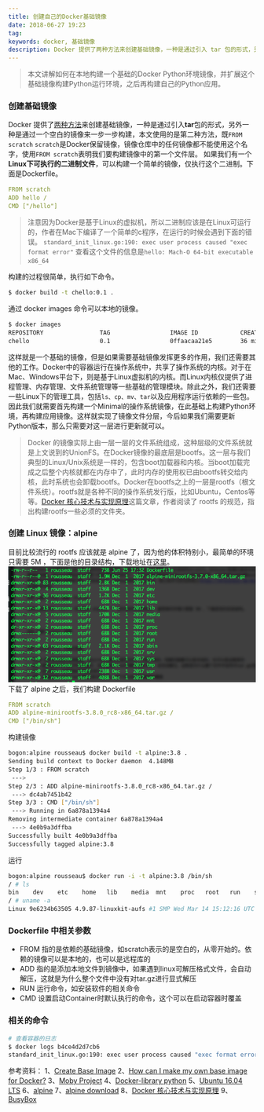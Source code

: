 ```yaml
---
title: 创建自己的Docker基础镜像
date: 2018-06-27 19:23
tag: 
keywords: docker, 基础镜像
description: Docker 提供了两种方法来创建基础镜像，一种是通过引入 tar 包的形式，另外一种是通过一个空白的镜像来一步一步构建。
---
```


> 本文讲解如何在本地构建一个基础的Docker Python环境镜像，并扩展这个基础镜像构建Python运行环境，之后再构建自己的Python应用。


### 创建基础镜像
Docker 提供了[两种方法](https://docs.docker.com/develop/develop-images/baseimages/#create-a-full-image-using-tar)来创建基础镜像，一种是通过引入**tar**包的形式，另外一种是通过一个空白的镜像来一步一步构建，本文使用的是第二种方法，既```FROM scratch```
```scratch```是Docker保留镜像，镜像仓库中的任何镜像都不能使用这个名字，使用```FROM scratch```表明我们要构建镜像中的第一个文件层。
如果我们有一个**Linux下可执行的二进制文件**，可以构建一个简单的镜像，仅执行这个二进制。下面是Dockerfile。

```yaml
FROM scratch
ADD hello /
CMD ["/hello"]
```
> 注意因为Docker是基于Linux的虚拟机，所以二进制应该是在Linux可运行的，作者在Mac下编译了一个简单的c程序，在运行的时候会遇到下面的错误。
```standard_init_linux.go:190: exec user process caused "exec format error"```
查看这个文件的信息是```hello: Mach-O 64-bit executable x86_64```

构建的过程很简单，执行如下命令。
```bash
$ docker build -t chello:0.1 .
```
通过 docker images 命令可以本地的镜像。
```bash
$ docker images
REPOSITORY                TAG                 IMAGE ID            CREATED             SIZE
chello                    0.1                 0ffaacaa21e5        36 minutes ago      8.43kB
```
这样就是一个基础的镜像，但是如果需要基础镜像发挥更多的作用，我们还需要其他的工作。Docker中的容器运行在操作系统中，共享了操作系统的内核。对于在Mac、Windows平台下，则是基于Linux虚拟机的内核。而Linux内核仅提供了进程管理、内存管理、文件系统管理等一些基础的管理模块。除此之外，我们还需要一些Linux下的管理工具，包括```ls、cp、mv、tar```以及应用程序运行依赖的一些包。因此我们就需要首先构建一个Minimal的操作系统镜像，在此基础上构建Python环境，再构建应用镜像。这样就实现了镜像文件分层，今后如果我们需要更新Python版本，那么只需要对这一层进行更新就可以。
> Docker 的镜像实际上由一层一层的文件系统组成，这种层级的文件系统就是上文说到的UnionFS。在Docker镜像的最底层是bootfs。这一层与我们典型的Linux/Unix系统是一样的，包含boot加载器和内核。当boot加载完成之后整个内核就都在内存中了，此时内存的使用权已由bootfs转交给内核，此时系统也会卸载bootfs。Docker在bootfs之上的一层是rootfs（根文件系统）。rootfs就是各种不同的操作系统发行版，比如Ubuntu，Centos等等。[Docker 核心技术与实现原理](https://draveness.me/docker)这篇文章，作者阅读了 rootfs 的规范，指出构建rootfs一些必须的文件夹。


### 创建 Linux 镜像：alpine
目前比较流行的 rootfs 应该就是 alpine 了，因为他的体积特别小，最简单的环境只需要 5M ，下面是他的目录结构，下载地址在[这里](https://alpinelinux.org/downloads/)。
![](./20180627-make-your-own-base-docker-image/39469-20180627192218133-1863209962.png)
下载了 alpine 之后，我们构建 Dockerfile
```yaml
FROM scratch
ADD alpine-minirootfs-3.8.0_rc8-x86_64.tar.gz /
CMD ["/bin/sh"]
```
构建镜像
```bash
bogon:alpine rousseau$ docker build -t alpine:3.8 .
Sending build context to Docker daemon  4.148MB
Step 1/3 : FROM scratch
 ---> 
Step 2/3 : ADD alpine-minirootfs-3.8.0_rc8-x86_64.tar.gz /
 ---> dc4ab7451b42
Step 3/3 : CMD ["/bin/sh"]
 ---> Running in 6a878a1394a4
Removing intermediate container 6a878a1394a4
 ---> 4e0b9a3dffba
Successfully built 4e0b9a3dffba
Successfully tagged alpine:3.8
```
运行
```bash
bogon:alpine rousseau$ docker run -i -t alpine:3.8 /bin/sh
/ # ls
bin    dev    etc    home   lib    media  mnt    proc   root   run    sbin   srv    sys    tmp    usr    var
/ # uname -a
Linux 9e6234b63505 4.9.87-linuxkit-aufs #1 SMP Wed Mar 14 15:12:16 UTC 2018 x86_64 Linux
```

### Dockerfile 中相关参数

* FROM 指的是依赖的基础镜像，如scratch表示的是空白的，从零开始的。依赖的镜像可以是本地的，也可以是远程库的
* ADD 指的是添加本地文件到镜像中，如果遇到linux可解压格式文件，会自动解压，这就是为什么整个文件中没有对tar.gz进行显式解压
* RUN 运行命令，如安装软件的相关命令
* CMD 设置启动Container时默认执行的命令，这个可以在启动容器时覆盖

### 相关的命令
```bash
# 查看容器的日志
$ docker logs b4ce4d2d7cb6
standard_init_linux.go:190: exec user process caused "exec format error"
```
参考资料：
1、[Create Base Image](https://docs.docker.com/develop/develop-images/baseimages/)
2、[How can I make my own base image for Docker?](https://stackoverflow.com/questions/18274088/how-can-i-make-my-own-base-image-for-docker)
3、[Moby Project](https://github.com/moby/moby)
4、[Docker-library python](https://github.com/docker-library/python/blob/master/2.7/alpine3.7/Dockerfile)
5、[Ubuntu 16.04 LTS](https://cloud-images.ubuntu.com/releases/16.04/release/)
6、[alpine](http://gliderlabs.viewdocs.io/docker-alpine/)
7、[alpine download](https://alpinelinux.org/downloads/)
8、[Docker 核心技术与实现原理](https://draveness.me/docker)
9、[BusyBox](https://busybox.net/about.html)












